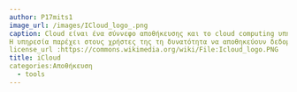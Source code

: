 ```yaml
---
author: P17mits1
image_url: /images/ICloud_logo_.png
caption: Cloud είναι ένα σύννεφο αποθήκευσης και το cloud computing υπηρεσιών  από την Apple Inc ξεκίνησε στις 12 Οκτωβρίου 2011. Από το Φεβρουάριο, 2016 , η υπηρεσία είχε 782 εκατομμύρια χρήστες. 
Η υπηρεσία παρέχει στους χρήστες της τη δυνατότητα να αποθηκεύουν δεδομένα όπως έγγραφα, φωτογραφίες και μουσική σε απομακρυσμένους διακομιστές για λήψη σε συσκευές iOS , macOS ή Windows , να μοιράζονται και να στέλνουν δεδομένα σε άλλους χρήστες και να διαχειρίζονται τις συσκευές Apple τους σε περίπτωση απώλειας ή κλοπής .
license_url :https://commons.wikimedia.org/wiki/File:Icloud_logo.PNG
title: iCloud
categories:Αποθήκευση
  - tools
---
```


